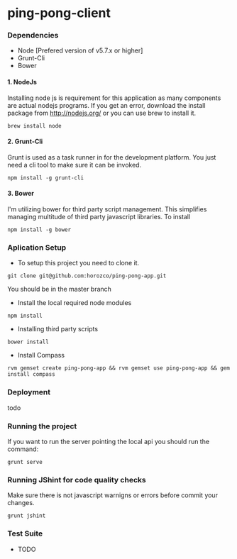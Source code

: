 # ping-pong-client

### Dependencies

* Node [Prefered version of v5.7.x or higher]
* Grunt-Cli
* Bower

#### 1. NodeJs
Installing node js is requirement for this application as many components are actual nodejs programs.
If you get an error, download the install package from <http://nodejs.org/> or you can use brew to install it.
```
brew install node
```
#### 2. Grunt-Cli
Grunt is used as a task runner in for the development platform. You just need a cli tool to make sure it can be invoked.
```
npm install -g grunt-cli
``` 
#### 3. Bower

I'm utilizing bower for third party script management. This simplifies managing multitude of third party javascript libraries. To install
```
npm install -g bower
``` 
### Aplication Setup
- To setup this project you need to clone it.
```
git clone git@github.com:horozco/ping-pong-app.git
```
You should be in the master branch

- Install the local required node modules
```
npm install
```
- Installing third party scripts
```
bower install
``` 
- Install Compass
```
rvm gemset create ping-pong-app && rvm gemset use ping-pong-app && gem install compass
```
### Deployment
todo

### Running the project
If you want to run the server pointing the local api you should run the command:
````
grunt serve
````

### Running JShint for code quality checks
Make sure there is not javascript warnigns or errors before commit your changes.
```
grunt jshint
```

### Test Suite
* TODO